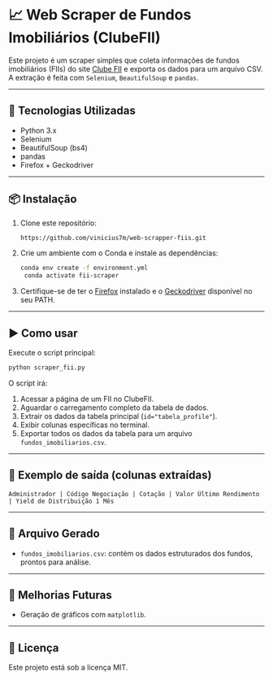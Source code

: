 
# 📈 Web Scraper de Fundos Imobiliários (ClubeFII)

Este projeto é um scraper simples que coleta informações de fundos imobiliários (FIIs) do site [Clube FII](https://www.clubefii.com.br/) e exporta os dados para um arquivo CSV. A extração é feita com `Selenium`, `BeautifulSoup` e `pandas`.

---

## 🔧 Tecnologias Utilizadas

* Python 3.x
* Selenium
* BeautifulSoup (bs4)
* pandas
* Firefox + Geckodriver

---

## 📦 Instalação

1. Clone este repositório:

   ```bash
   https://github.com/vinicius7m/web-scrapper-fiis.git
   ```

2. Crie um ambiente com o Conda e instale as dependências:

   ```bash
   conda env create -f environment.yml
    conda activate fii-scraper

   ```

3. Certifique-se de ter o [Firefox](https://www.mozilla.org/pt-BR/firefox/new/) instalado e o [Geckodriver](https://github.com/mozilla/geckodriver/releases) disponível no seu PATH.

---

## ▶️ Como usar

Execute o script principal:

```bash
python scraper_fii.py
```

O script irá:

1. Acessar a página de um FII no ClubeFII.
2. Aguardar o carregamento completo da tabela de dados.
3. Extrair os dados da tabela principal (`id="tabela_profile"`).
4. Exibir colunas específicas no terminal.
5. Exportar todos os dados da tabela para um arquivo `fundos_imobiliarios.csv`.

---

## 🧪 Exemplo de saída (colunas extraídas)

```
Administrador | Código Negociação | Cotação | Valor Último Rendimento | Yield de Distribuição 1 Mês
```

---

## 📁 Arquivo Gerado

* `fundos_imobiliarios.csv`: contém os dados estruturados dos fundos, prontos para análise.

---

## 🚧 Melhorias Futuras

* Geração de gráficos com `matplotlib`.

---

## 📄 Licença

Este projeto está sob a licença MIT.